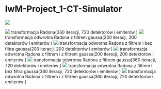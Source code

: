 # IwM-Project_1-CT-Simulator

![](gui.png)


![](04.png)
transformacja Radona(360 iteracji, 720 detektorów i emiterów )
![](03.png)
transformacja odwrotna Radona z filtrem gaussa(200 iteracji, 200 detektorów i emiterów )
![](01.png)
transformacja odwrotna Radona z filtrem i bez filtra gaussa(200 iteracji, 200 detektorów i emiterów )
![](02.png)
transformacja odwrotna Radona z filtrem i z filtrem gaussa(200 iteracji, 200 detektorów i emiterów )
![](05.png)
transformacja odwrotna Radona z filtrem gaussa(360 iteracji, 720 detektorów i emiterów )
![](06.png)
transformacja odwrotna Radona z filtrem i bez filtra gaussa(360 iteracji, 720 detektorów i emiterów )
![](07.png)
transformacja odwrotna Radona z filtrem i z filtrem gaussa(360 iteracji, 720 detektorów i emiterów )


